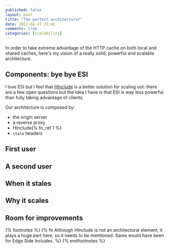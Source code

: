 ```yaml
---
published: false
layout: post
title: "The perfect architecture?"
date: 2012-02-27 23:42
comments: true
categories: [scalability]
---
```


In order to take extreme advantage of the HTTP cache on
both local and shared caches, here's my vision of a
really solid, powerful and scalable architecture.
<!-- more -->

## Components: bye bye ESI

I love ESI but I feel that [HInclude](/scaling-through-hinclude/) is a better
solution for scaling out: there are a few open questions
but the idea I have is that ESI is way less powerful
than fully taking advantage of clients.

Our architecture is composed by:

* the origin server
* a reverse proxy
* HInclude{% fn_ref 1 %}
* `stale` headers

## First user

## A second user

## When it stales

## Why it scales

## Room for improvements

{% footnotes %}
  {% fn Although HInclude is not an architectural element, it plays a huge part here, so it needs to be mentioned. Same would have been for Edge Side Includes. %}
{% endfootnotes %}
